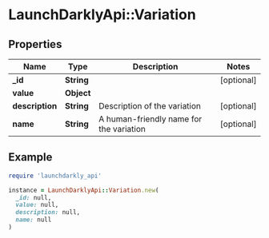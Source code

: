 # LaunchDarklyApi::Variation

## Properties

| Name | Type | Description | Notes |
| ---- | ---- | ----------- | ----- |
| **_id** | **String** |  | [optional] |
| **value** | **Object** |  |  |
| **description** | **String** | Description of the variation | [optional] |
| **name** | **String** | A human-friendly name for the variation | [optional] |

## Example

```ruby
require 'launchdarkly_api'

instance = LaunchDarklyApi::Variation.new(
  _id: null,
  value: null,
  description: null,
  name: null
)
```

